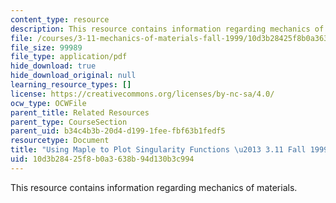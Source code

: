 ```yaml
---
content_type: resource
description: This resource contains information regarding mechanics of materials.
file: /courses/3-11-mechanics-of-materials-fall-1999/10d3b28425f8b0a3638b94d130b3c994_MIT3_11F99_sfnplot.pdf
file_size: 99989
file_type: application/pdf
hide_download: true
hide_download_original: null
learning_resource_types: []
license: https://creativecommons.org/licenses/by-nc-sa/4.0/
ocw_type: OCWFile
parent_title: Related Resources
parent_type: CourseSection
parent_uid: b34c4b3b-20d4-d199-1fee-fbf63b1fedf5
resourcetype: Document
title: "Using Maple to Plot Singularity Functions \u2013 3.11 Fall 1999"
uid: 10d3b284-25f8-b0a3-638b-94d130b3c994
---
```

This resource contains information regarding mechanics of materials.
